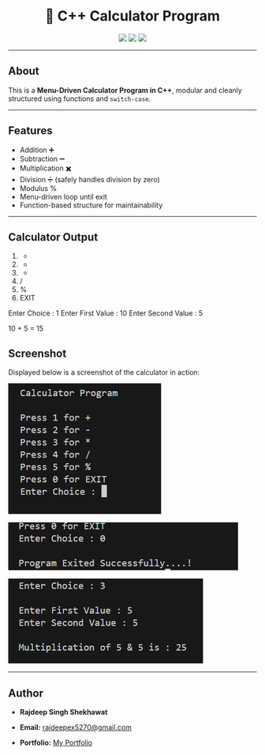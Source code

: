 <h1 align="center">🧮 C++ Calculator Program</h1>

<p align="center">
  <img src="https://img.shields.io/badge/Language-C++-blue.svg" />
  <img src="https://img.shields.io/badge/License-MIT-green.svg" />
  <img src="https://img.shields.io/badge/Status-Active-success.svg" />
</p>

---

##  About
This is a **Menu-Driven Calculator Program in C++**, modular and cleanly structured using functions and `switch-case`.

---

##  Features
- Addition ➕  
- Subtraction ➖  
- Multiplication ✖️  
- Division ➗ (safely handles division by zero)  
- Modulus %  
- Menu-driven loop until exit  
- Function-based structure for maintainability  

---

##  Calculator Output

1. + 
2. - 
3. * 
4. / 
5. % 
0. EXIT

Enter Choice : 1
Enter First Value : 10
Enter Second Value : 5

10 + 5 = 15

##  Screenshot

Displayed below is a screenshot of the calculator in action:

![Calculator Opening Screenshot](https://raw.githubusercontent.com/Rajdeep5270/the-cpp-diaries/master/PR%20-%205/calciOpening.png)

![Calculator Opening Screenshot](https://raw.githubusercontent.com/Rajdeep5270/the-cpp-diaries/master/PR%20-%205/calciExited.png)

![Calculator Opening Screenshot](https://raw.githubusercontent.com/Rajdeep5270/the-cpp-diaries/master/PR%20-%205/calciTask.png)

---

## Author

- **Rajdeep Singh Shekhawat**

- **Email:** rajdeepex5270@gmail.com

- **Portfolio:** [My Portfolio](https://my-portfolio-ashen-seven-34.vercel.app/)

